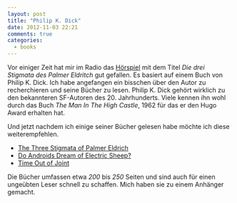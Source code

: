 ```yaml
---
layout: post
title: "Philip K. Dick"
date: 2012-11-03 22:21
comments: true
categories:
  - books
---
```

<p>Vor einiger Zeit hat mir im Radio das
<a href='http://www.dradio.de/dlf/sendungen/hoerspiel/1806698/'>Hörspiel</a>
mit dem Titel <em>Die drei Stigmata des Palmer Eldritch</em> gut
gefallen. Es basiert auf einem Buch von Philip K. Dick.
Ich habe angefangen ein bisschen über den Autor zu recherchieren
und seine Bücher zu lesen. Philip K. Dick gehört wirklich zu den bekannteren
SF-Autoren des 20. Jahrhunderts. Viele kennen ihn wohl durch das Buch
<em>The Man In The High Castle</em>, 1962 für das er den Hugo Award erhalten hat.</p>

<p>Und jetzt nachdem ich einige seiner Bücher gelesen habe möchte ich diese weiterempfehlen.</p>

<ul>
  <li><a href='http://www.amazon.de/Three-Stigmata-Palmer-Eldritch-Masterworks/dp/0575074809/ref=sr_1_1?ie=UTF8&amp;qid=1351976067&amp;sr=8-1'>The Three Stigmata of Palmer Eldrich</a></li>
  <li><a href='http://www.amazon.de/Androids-Dream-Electric-Sheep-Gollancz/dp/0575079932/ref=sr_1_sc_1?ie=UTF8&amp;qid=1351976171&amp;sr=8-1-spell'>Do Androids Dream of Electric Sheep?</a></li>
  <li><a href='http://www.amazon.de/Time-Out-Joint-S-F-Masterworks/dp/0575074582/ref=sr_1_1?s=books-intl-de&amp;ie=UTF8&amp;qid=1351976204&amp;sr=1-1'>Time Out of Joint</a></li>
</ul>

<p>Die Bücher umfassen etwa <em>200</em> bis <em>250</em> Seiten und sind auch für einen
ungeübten Leser schnell zu schaffen. Mich haben sie zu einem Anhänger gemacht.</p>
